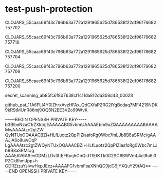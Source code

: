 # test-push-protection

CLOJARS_55caac69f43c796b63a772a1291965625d786538f22df96176682757702

CLOJARS_55caac69f43c796b63a772a1291965625d786538f22df96176682757710

CLOJARS_55caac69f43c796b63a772a1291965625d786538f22df96176682757704

CLOJARS_55caac69f43c796b63a772a1291965625d786538f22df96176682757706

CLOJARS_55caac69f43c796b63a772a1291965625d786538f22df96176682757200

secret_scanning_ab85fc6f8d7638cf1c11da812da308d43_00028

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

-----BEGIN OPENSSH PRIVATE KEY-----
b3BlbnNzaC1rZXktdjEAAAAABG5vbmUAAAAEbm9uZQAAAAAAAAABAAAAMwAAAAtzc2gtZW
QyNTUxOQAAACBZi+HLfLuotz2QpPIZiaafoRg0Wbc7mLJb8B8aSRMc/gAAAJjA6o8uwOqP
LgAAAAtzc2gtZWQyNTUxOQAAACBZi+HLfLuotz2QpPIZiaafoRg0Wbc7mLJb8B8aSRMc/g
AAAEAV6A9evGDMzLDv3ttEFKuqhOnQidTfEtKTk0G2SC6BWVmL4ct8u6i3PZCk8hmJpp+h
GDRZtzuYslvwHxpJExz+AAAAFG1vbmFsaXNhQG9jdG9jYXQuY29tAQ==
-----END OPENSSH PRIVATE KEY-----
